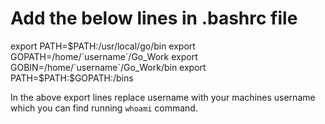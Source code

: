 


# Add the below lines in .bashrc file

export PATH=$PATH:/usr/local/go/bin  
export GOPATH=/home/`username`/Go_Work  
export GOBIN=/home/`username`/Go_Work/bin  
export PATH=$PATH:$GOPATH:/bins  

In the above export lines replace username with your machines username which you can find running `whoami` command.